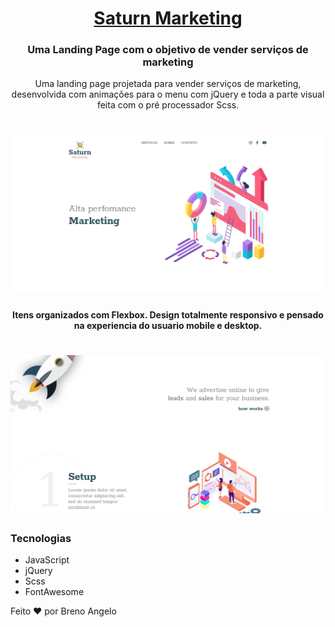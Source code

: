 <h1 align="center">
    <a href="https://brenoangelo.github.io/saturn-marketing-lp/">Saturn Marketing</a>
</h1>
<h3 align="center">Uma Landing Page com o objetivo de vender serviços de marketing</h3>
<p align="center">Uma landing page projetada para vender serviços de marketing, desenvolvida com animações para o menu com jQuery e toda a parte visual feita com o pré processador Scss.</p>
<h1 align="center" >
  <img alt="saturn marketing" title="#SaturnMarketing" src="./github/saturn-marketing-1.png" />
</h1>


<h4 align="center"> 
	Itens organizados com Flexbox. Design totalmente responsivo e pensado na experiencia do usuario mobile e desktop.
</h4>


<h1 align="center">
  <img alt="saturn marketing" title="#SaturnMarketing" src="./github/saturn-marketing-2.png" />
</h1>


<h3 id="tecnologias">Tecnologias</h3> 

- JavaScript
- jQuery
- Scss
- FontAwesome


<p id="autor">Feito ♥ por Breno Angelo</p>
